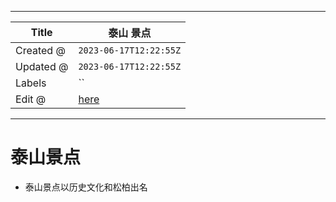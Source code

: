 -----

| Title     | 泰山 景点                                           |
| --------- | ----------------------------------------------- |
| Created @ | `2023-06-17T12:22:55Z`                          |
| Updated @ | `2023-06-17T12:22:55Z`                          |
| Labels    | \`\`                                            |
| Edit @    | [here](https://github.com/junxnone/t/issues/30) |

-----

# 泰山景点

  - 泰山景点以历史文化和松柏出名
